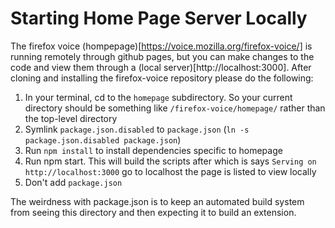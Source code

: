 # Starting Home Page Server Locally

The firefox voice (hompepage)[https://voice.mozilla.org/firefox-voice/] is running remotely through github pages, but you can make changes to the code and view them through a (local server)[http://localhost:3000]. After cloning and installing the firefox-voice repository please do the following:

1. In your terminal, cd to the `homepage` subdirectory. So your current directory should be something like `/firefox-voice/homepage/` rather than the top-level directory
2. Symlink `package.json.disabled` to `package.json` (`ln -s package.json.disabled package.json`)
3. Run `npm install` to install dependencies specific to homepage
4. Run npm start. This will build the scripts after which is says `Serving on http://localhost:3000` go to localhost the page is listed to view locally
5. Don't add `package.json`

The weirdness with package.json is to keep an automated build system from seeing this directory and then expecting it to build an extension.
